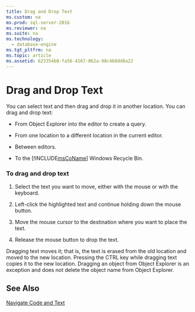 ```yaml
---
title: Drag and Drop Text
ms.custom: na
ms.prod: sql-server-2016
ms.reviewer: na
ms.suite: na
ms.technology: 
  - database-engine
ms.tgt_pltfrm: na
ms.topic: article
ms.assetid: 623354b8-fa56-4167-862a-98c468dd8a22
---
```

# Drag and Drop Text
  You can select text and then drag and drop it in another location. You can drag and drop text:  
  
-   From Object Explorer into the editor to create a query.  
  
-   From one location to a different location in the current editor.  
  
-   Between editors.  
  
-   To the [!INCLUDE[msCoName](../../Token\Other/msCoName_md.md)] Windows Recycle Bin.  
  
### To drag and drop text  
  
1.  Select the text you want to move, either with the mouse or with the keyboard.  
  
2.  Left\-click the highlighted text and continue holding down the mouse button.  
  
3.  Move the mouse cursor to the destination where you want to place the text.  
  
4.  Release the mouse button to drop the text.  
  
 Dragging text moves it; that is, the text is erased from the old location and moved to the new location. Pressing the CTRL key while dragging text copies it to the new location. Dragging an object from Object Explorer is an exception and does not delete the object name from Object Explorer.  
  
## See Also  
 [Navigate Code and Text](../../Topics\TopicNameNotContainA/Navigate-Code-and-Text.md)  
  
  